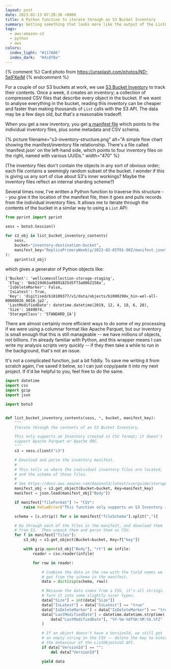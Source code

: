 ```yaml
---
layout: post
date: 2023-02-13 07:28:36 +0000
title: A Python function to iterate through an S3 Bucket Inventory
summary: Getting something that looks more like the output of the ListObjectsV2 API.
tags:
  - aws:amazon-s3
  - python
  - aws
colors:
  index_light: "#117A06"
  index_dark:  "#4cdf0a"
---
```


{% comment %}
  Card photo from https://unsplash.com/photos/ND-5eIFKeiM
{% endcomment %}

For a couple of our S3 buckets at work, we use [S3 Bucket Inventory][awsdocs] to track their contents.
Once a week, it creates an inventory; a collection of compressed CSV files that describe every object in the bucket.
If we want to analyse everything in the bucket, reading this inventory can be cheaper and faster than making thousands of `List` calls with the S3 API.
The data may be a few days old, but that's a reasonable tradeoff.

When you get a new inventory, you get [a manifest file] which points to the individual inventory files, plus some metadata and CSV schema.

{%
  picture
  filename="s3-inventory-structure.png"
  alt="A simple flow chart showing the manifest/inventory file relationship. There's a file called 'manifest.json' on the left-hand side, which points to four inventory files on the right, named with various UUIDs."
  width="470"
%}

(The inventory files don't contain the objects in any sort of obvious order; each file contains a seemingly random subset of the bucket.
I wonder if this is giving us any sort of clue about S3's inner workings?
Maybe the inventory files reflect an internal sharding scheme?)

[awsdocs]: https://docs.aws.amazon.com/AmazonS3/latest/userguide/storage-inventory.html
[a manifest file]: https://docs.aws.amazon.com/AmazonS3/latest/userguide/storage-inventory-location.html#storage-inventory-location-manifest



Several times now, I've written a Python function to traverse this structure -- you give it the location of the manifest file, then it goes and pulls records from the individual inventory files.
It allows me to iterate through the contents of the bucket in a similar way to using a `List` API:

```python
from pprint import pprint

sess = boto3.Session()

for s3_obj in list_bucket_inventory_contents(
    sess,
    bucket="inventory-destination-bucket",
    manifest_key="ReplicaPrimaryWeekly/2023-02-05T01-00Z/manifest.json",
):
    pprint(s3_obj)
```

which gives a generator of Python objects like:

```
{'Bucket': 'wellcomecollection-storage-staging',
 'ETag': '0eb219d63a49891825d5f73a0062158a',
 'IsDeleteMarker': False,
 'IsLatest': True,
 'Key': 'digitised/b10109377/v1/data/objects/b1000290x_hin-wel-all-00000026_0010.jp2',
 'LastModifiedDate': datetime.datetime(2019, 12, 4, 18, 6, 28),
 'Size': 1849074,
 'StorageClass': 'STANDARD_IA'}
```

There are almost certainly more efficient ways to do some of my processing if we were using a columnar format like Apache Parquet, but our inventory is small enough that this is still manageable -- we have millions of objects, not billions.
I'm already familiar with Python, and this wrapper means I can write my analysis scripts very quickly -- if they then take a while to run in the background, that's not an issue.

It's not a complicated function, just a bit fiddly.
To save me writing it from scratch again, I've saved it below, so I can just copy/paste it into my next project.
If it'd be helpful to you, feel free to do the same.

```python
import datetime
import csv
import gzip
import json

import boto3


def list_bucket_inventory_contents(sess, *, bucket, manifest_key):
    """
    Iterate through the contents of an S3 Bucket Inventory.

    This only supports an Inventory created in CSV format; it doesn't
    support Apache Parquet or Apache ORC.
    """
    s3 = sess.client("s3")

    # Download and parse the inventory manifest.
    #
    # This tells us where the individual inventory files are located,
    # and the schema of those files.
    #
    # See https://docs.aws.amazon.com/AmazonS3/latest/userguide/storage-inventory-location.html#storage-inventory-location-manifest
    manifest_obj = s3.get_object(Bucket=bucket, Key=manifest_key)
    manifest = json.load(manifest_obj["Body"])

    if manifest["fileFormat"] != "CSV":
        raise ValueError("This function only supports an S3 Inventory in CSV format")

    schema = [s.strip() for s in manifest["fileSchema"].split(",")]

    # Go through each of the files in the manifest, and download them
    # from S3.  Then unpack them and parse them as CSV.
    for f in manifest["files"]:
        s3_obj = s3.get_object(Bucket=bucket, Key=f["key"])

        with gzip.open(s3_obj["Body"], "rt") as infile:
            reader = csv.reader(infile)

            for row in reader:

                # Combine the data in the row with the field names we
                # got from the schema in the manifest.
                data = dict(zip(schema, row))

                # Because the data comes from a CSV, it's all strings.
                # Turn it into some slightly nicer types.
                data["Size"] = int(data["Size"])
                data["IsLatest"] = data["IsLatest"] == "true"
                data["IsDeleteMarker"] = data["IsDeleteMarker"] == "true"
                data["LastModifiedDate"] = datetime.datetime.strptime(
                    data["LastModifiedDate"], "%Y-%m-%dT%H:%M:%S.%fZ"
                )

                # If an object doesn't have a VersionId, we still get
                # an empty string in the CSV -- delete the key to mimic
                # the behaviour of the ListObjectsV2 API.
                if data["VersionId"] == "":
                    del data["VersionId"]

                yield data
```
